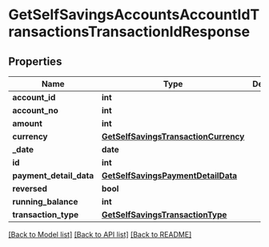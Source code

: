 # GetSelfSavingsAccountsAccountIdTransactionsTransactionIdResponse

## Properties
Name | Type | Description | Notes
------------ | ------------- | ------------- | -------------
**account_id** | **int** |  | [optional] 
**account_no** | **int** |  | [optional] 
**amount** | **int** |  | [optional] 
**currency** | [**GetSelfSavingsTransactionCurrency**](GetSelfSavingsTransactionCurrency.md) |  | [optional] 
**_date** | **date** |  | [optional] 
**id** | **int** |  | [optional] 
**payment_detail_data** | [**GetSelfSavingsPaymentDetailData**](GetSelfSavingsPaymentDetailData.md) |  | [optional] 
**reversed** | **bool** |  | [optional] 
**running_balance** | **int** |  | [optional] 
**transaction_type** | [**GetSelfSavingsTransactionType**](GetSelfSavingsTransactionType.md) |  | [optional] 

[[Back to Model list]](../README.md#documentation-for-models) [[Back to API list]](../README.md#documentation-for-api-endpoints) [[Back to README]](../README.md)

